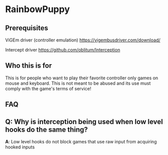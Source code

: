 # RainbowPuppy

## Prerequisites
ViGEm driver (controller emulation)
https://vigembusdriver.com/download/

Intercept driver
https://github.com/oblitum/Interception

## Who this is for 

This is for people who want to play their favorite controller only games on mouse and keyboard. This is not meant to be abused and its use must comply with the game's terms of service!

## FAQ

**Q**: Why is interception being used when low level hooks do the same thing?
---
**A**: Low level hooks do not block games that use raw input from acquiring hooked inputs
